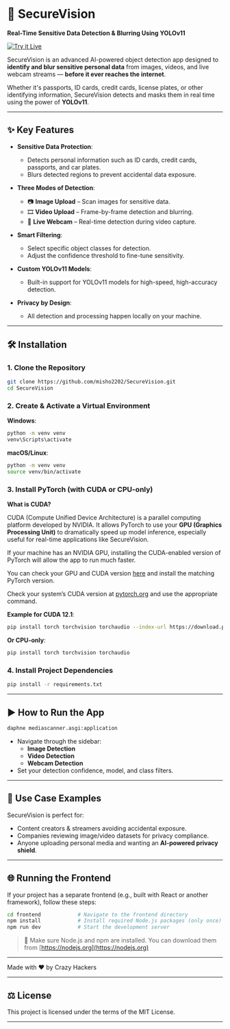
# 🔐 SecureVision

**Real-Time Sensitive Data Detection & Blurring Using YOLOv11**

[![Try it Live](https://img.shields.io/badge/TRY%20IT-LIVE-green?style=for-the-badge)](https://github.com/misho2202/SecureVision)

SecureVision is an advanced AI-powered object detection app designed to **identify and blur sensitive personal data** from images, videos, and live webcam streams — **before it ever reaches the internet**.

Whether it's passports, ID cards, credit cards, license plates, or other identifying information, SecureVision detects and masks them in real time using the power of **YOLOv11**.

---

## ✨ Key Features

- **Sensitive Data Protection**:
  - Detects personal information such as ID cards, credit cards, passports, and car plates.
  - Blurs detected regions to prevent accidental data exposure.

- **Three Modes of Detection**:
  - 📷 **Image Upload** – Scan images for sensitive data.
  - 🎞 **Video Upload** – Frame-by-frame detection and blurring.
  - 🎥 **Live Webcam** – Real-time detection during video capture.

- **Smart Filtering**:
  - Select specific object classes for detection.
  - Adjust the confidence threshold to fine-tune sensitivity.

- **Custom YOLOv11 Models**:
  - Built-in support for YOLOv11 models for high-speed, high-accuracy detection.

- **Privacy by Design**:
  - All detection and processing happen locally on your machine.

---

## 🛠️ Installation

### 1. Clone the Repository

```bash
git clone https://github.com/misho2202/SecureVision.git
cd SecureVision
```

### 2. Create & Activate a Virtual Environment

**Windows**:
```bash
python -m venv venv
venv\Scripts\activate
```

**macOS/Linux**:
```bash
python -m venv venv
source venv/bin/activate
```

### 3. Install PyTorch (with CUDA or CPU-only)

**What is CUDA?**

CUDA (Compute Unified Device Architecture) is a parallel computing platform developed by NVIDIA. It allows PyTorch to use your **GPU (Graphics Processing Unit)** to dramatically speed up model inference, especially useful for real-time applications like SecureVision.

If your machine has an NVIDIA GPU, installing the CUDA-enabled version of PyTorch will allow the app to run much faster.

You can check your GPU and CUDA version [here](https://pytorch.org/get-started/locally/) and install the matching PyTorch version.

Check your system’s CUDA version at [pytorch.org](https://pytorch.org/get-started/locally/) and use the appropriate command.

**Example for CUDA 12.1**:
```bash
pip install torch torchvision torchaudio --index-url https://download.pytorch.org/whl/cu121
```

**Or CPU-only**:
```bash
pip install torch torchvision torchaudio
```

### 4. Install Project Dependencies

```bash
pip install -r requirements.txt
```

---

## ▶️ How to Run the App

```bash
daphne mediascanner.asgi:application
```

- Navigate through the sidebar:
  - **Image Detection**
  - **Video Detection**
  - **Webcam Detection**
- Set your detection confidence, model, and class filters.

---

## 🔐 Use Case Examples

SecureVision is perfect for:
- Content creators & streamers avoiding accidental exposure.
- Companies reviewing image/video datasets for privacy compliance.
- Anyone uploading personal media and wanting an **AI-powered privacy shield**.

---

## 🌐 Running the Frontend

If your project has a separate frontend (e.g., built with React or another framework), follow these steps:

```bash
cd frontend            # Navigate to the frontend directory
npm install            # Install required Node.js packages (only once)
npm run dev            # Start the development server
```

> 📝 Make sure Node.js and npm are installed. You can download them from [https://nodejs.org](https://nodejs.org)

---
Made with ❤️ by Crazy Hackers

---

## ⚖️ License

This project is licensed under the terms of the MIT License.

---
